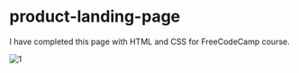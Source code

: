 # product-landing-page
I have completed this page with HTML and CSS for FreeCodeCamp course.

![1](https://user-images.githubusercontent.com/81299631/164203833-3536ec12-bcac-4277-92fc-3ce074bc2f5b.png)
